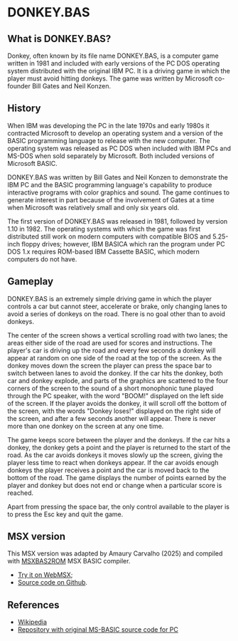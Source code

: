 # DONKEY.BAS

## What is DONKEY.BAS?
Donkey, often known by its file name DONKEY.BAS, is a computer game written in 1981 and included with early versions of the PC DOS operating system distributed with the original IBM PC. It is a driving game in which the player must avoid hitting donkeys. The game was written by Microsoft co-founder Bill Gates and Neil Konzen.

## History
When IBM was developing the PC in the late 1970s and early 1980s it contracted Microsoft to develop an operating system and a version of the BASIC programming language to release with the new computer. The operating system was released as PC DOS when included with IBM PCs and MS-DOS when sold separately by Microsoft. Both included versions of Microsoft BASIC.

DONKEY.BAS was written by Bill Gates and Neil Konzen to demonstrate the IBM PC and the BASIC programming language's capability to produce interactive programs with color graphics and sound. The game continues to generate interest in part because of the involvement of Gates at a time when Microsoft was relatively small and only six years old.

The first version of DONKEY.BAS was released in 1981, followed by version 1.10 in 1982. The operating systems with which the game was first distributed still work on modern computers with compatible BIOS and 5.25-inch floppy drives; however, IBM BASICA which ran the program under PC DOS 1.x requires ROM-based IBM Cassette BASIC, which modern computers do not have.

## Gameplay
DONKEY.BAS is an extremely simple driving game in which the player controls a car but cannot steer, accelerate or brake, only changing lanes to avoid a series of donkeys on the road. There is no goal other than to avoid donkeys.

The center of the screen shows a vertical scrolling road with two lanes; the areas either side of the road are used for scores and instructions. The player's car is driving up the road and every few seconds a donkey will appear at random on one side of the road at the top of the screen. As the donkey moves down the screen the player can press the space bar to switch between lanes to avoid the donkey. If the car hits the donkey, both car and donkey explode, and parts of the graphics are scattered to the four corners of the screen to the sound of a short monophonic tune played through the PC speaker, with the word "BOOM!" displayed on the left side of the screen. If the player avoids the donkey, it will scroll off the bottom of the screen, with the words "Donkey loses!" displayed on the right side of the screen, and after a few seconds another will appear. There is never more than one donkey on the screen at any one time.

The game keeps score between the player and the donkeys. If the car hits a donkey, the donkey gets a point and the player is returned to the start of the road. As the car avoids donkeys it moves slowly up the screen, giving the player less time to react when donkeys appear. If the car avoids enough donkeys the player receives a point and the car is moved back to the bottom of the road. The game displays the number of points earned by the player and donkey but does not end or change when a particular score is reached.

Apart from pressing the space bar, the only control available to the player is to press the Esc key and quit the game.

## MSX version

This MSX version was adapted by Amaury Carvalho (2025) and compiled with [MSXBAS2ROM](https://github.com/amaurycarvalho/msxbas2rom/) MSX BASIC compiler.

* [Try it on WebMSX](http://webmsx.org/?rom=https://raw.githubusercontent.com/amaurycarvalho/msxbasic/main/Donkey/DONKEY.rom);
* [Source code on Github](https://github.com/amaurycarvalho/msxbasic/tree/main/Donkey).

## References

* [Wikipedia](https://en.wikipedia.org/wiki/DONKEY.BAS)
* [Repository with original MS-BASIC source code for PC](https://github.com/philspil66/DONKEY.BAS)


